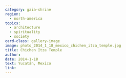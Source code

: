 ```yaml
---
category: gaia-shrine
region:
  - north-america
topics:
  - architecture
  - spirituality
  - society
card-class: gallery-image
image: photo_2014_1_18_mexico_chichen_itza_temple.jpg
title: Chichen Itza Temple
author:
date: 2014-1-18
text: Yucatán, Mexico
link:
---
```

